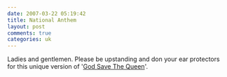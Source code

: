 ```yaml
---
date: 2007-03-22 05:19:42
title: National Anthem
layout: post
comments: true
categories: uk
---
```

Ladies and gentlemen. Please be upstanding and don your ear protectors
for this unique version of 
'[God Save The Queen](http://www.youtube.com/watch?v=7XR7OpM2Ufk&eurl=)'.
